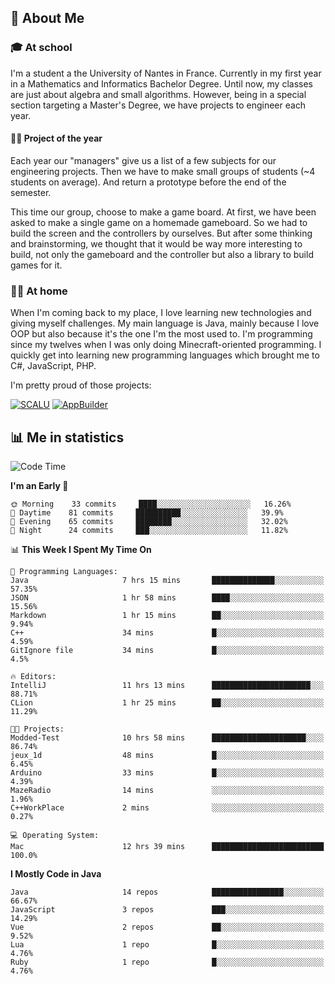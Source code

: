 ## 👀 About Me

### 🎓 At school

I'm a student a the University of Nantes in France. Currently in my first year in a Mathematics and Informatics Bachelor Degree. Until now, my classes are just about algebra and small algorithms. However, being in a special section targeting a Master's Degree, we have projects to engineer each year. 

#### 🔧🔬 Project of the year

Each year our "managers" give us a list of a few subjects for our engineering projects. Then we have to make small groups of students (~4 students on average). And return a prototype before the end of the semester.

This time our group, choose to make a game board. At first, we have been asked to make a single game on a homemade gameboard. So we had to build the screen and the controllers by ourselves. 
But after some thinking and brainstorming, we thought that it would be way more interesting to build, not only the gameboard and the controller but also a library to build games for it.

### 👨‍💻 At home

When I'm coming back to my place, I love learning new technologies and giving myself challenges. My main language is Java, mainly because I love OOP but also because it's the one I'm the most used to. I'm programming since my twelves when I was only doing Minecraft-oriented programming.  I quickly get into learning new programming languages which brought me to C#, JavaScript, PHP. 

I'm pretty proud of those projects:

[![SCALU](https://github-readme-stats.vercel.app/api/pin?username=renardfute&repo=SCALU)](https://github.com/renardfute/scalu)
[![AppBuilder](https://github-readme-stats.vercel.app/api/pin?username=pulsedev2&repo=AppBuilder)](https://github.com/pulsedev2/AppBuilder)

## 📊 Me in statistics
<!--START_SECTION:waka-->
![Code Time](http://img.shields.io/badge/Code%20Time-55%20hrs-blue)

**I'm an Early 🐤** 

```text
🌞 Morning    33 commits     ████░░░░░░░░░░░░░░░░░░░░░   16.26% 
🌆 Daytime    81 commits     ██████████░░░░░░░░░░░░░░░   39.9% 
🌃 Evening    65 commits     ████████░░░░░░░░░░░░░░░░░   32.02% 
🌙 Night      24 commits     ███░░░░░░░░░░░░░░░░░░░░░░   11.82%

```


📊 **This Week I Spent My Time On** 

```text
💬 Programming Languages: 
Java                     7 hrs 15 mins       ██████████████░░░░░░░░░░░   57.35% 
JSON                     1 hr 58 mins        ████░░░░░░░░░░░░░░░░░░░░░   15.56% 
Markdown                 1 hr 15 mins        ██░░░░░░░░░░░░░░░░░░░░░░░   9.94% 
C++                      34 mins             █░░░░░░░░░░░░░░░░░░░░░░░░   4.59% 
GitIgnore file           34 mins             █░░░░░░░░░░░░░░░░░░░░░░░░   4.5%

🔥 Editors: 
IntelliJ                 11 hrs 13 mins      ██████████████████████░░░   88.71% 
CLion                    1 hr 25 mins        ██░░░░░░░░░░░░░░░░░░░░░░░   11.29%

🐱‍💻 Projects: 
Modded-Test              10 hrs 58 mins      █████████████████████░░░░   86.74% 
jeux_1d                  48 mins             █░░░░░░░░░░░░░░░░░░░░░░░░   6.45% 
Arduino                  33 mins             █░░░░░░░░░░░░░░░░░░░░░░░░   4.39% 
MazeRadio                14 mins             ░░░░░░░░░░░░░░░░░░░░░░░░░   1.96% 
C++WorkPlace             2 mins              ░░░░░░░░░░░░░░░░░░░░░░░░░   0.27%

💻 Operating System: 
Mac                      12 hrs 39 mins      █████████████████████████   100.0%

```

**I Mostly Code in Java** 

```text
Java                     14 repos            ████████████████░░░░░░░░░   66.67% 
JavaScript               3 repos             ███░░░░░░░░░░░░░░░░░░░░░░   14.29% 
Vue                      2 repos             ██░░░░░░░░░░░░░░░░░░░░░░░   9.52% 
Lua                      1 repo              █░░░░░░░░░░░░░░░░░░░░░░░░   4.76% 
Ruby                     1 repo              █░░░░░░░░░░░░░░░░░░░░░░░░   4.76%

```



<!--END_SECTION:waka-->

